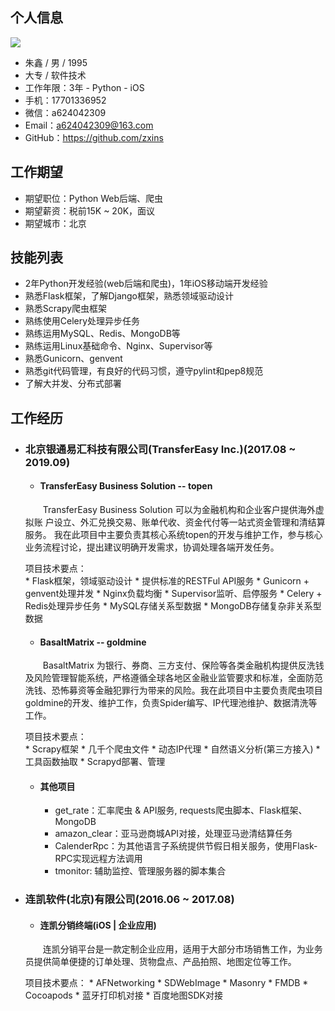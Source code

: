 ## 个人信息  
![](https://tva1.sinaimg.cn/large/006tNbRwly1g9jmhgqx3xj302202r0sy.jpg)
* 朱鑫 / 男 / 1995
* 大专 / 软件技术
* 工作年限：3年 - Python - iOS
* 手机：17701336952
* 微信：a624042309
* Email：<a624042309@163.com>
* GitHub：<https://github.com/zxins>

## 工作期望
* 期望职位：Python Web后端、爬虫
* 期望薪资：税前15K ~ 20K，面议
* 期望城市：北京  

## 技能列表
* 2年Python开发经验(web后端和爬虫)，1年iOS移动端开发经验
* 熟悉Flask框架，了解Django框架，熟悉领域驱动设计
* 熟悉Scrapy爬虫框架
* 熟练使用Celery处理异步任务
* 熟练运用MySQL、Redis、MongoDB等
* 熟练运用Linux基础命令、Nginx、Supervisor等
* 熟悉Gunicorn、genvent
* 熟悉git代码管理，有良好的代码习惯，遵守pylint和pep8规范
* 了解大并发、分布式部署



## 工作经历  
* ### 北京银通易汇科技有限公司(TransferEasy Inc.)(2017.08 ~ 2019.09)  
	- #### TransferEasy Business Solution -- topen
	&emsp;&emsp;TransferEasy Business Solution 可以为金融机构和企业客户提供海外虚拟账 户设立、外汇兑换交易、账单代收、资金代付等一站式资金管理和清结算服务。
	我在此项目中主要负责其核心系统topen的开发与维护工作，参与核心业务流程讨论，提出建议明确开发需求，协调处理各端开发任务。

	项目技术要点：  
		* Flask框架，领域驱动设计
		* 提供标准的RESTFul API服务
		* Gunicorn + genvent处理并发
		* Nginx负载均衡
		* Supervisor监听、启停服务
		* Celery + Redis处理异步任务
		* MySQL存储关系型数据
		* MongoDB存储复杂非关系型数据

	- #### BasaltMatrix -- goldmine
	&emsp;&emsp;BasaltMatrix 为银行、券商、三方支付、保险等各类金融机构提供反洗钱及风险管理智能系统，严格遵循全球各地区金融业监管要求和标准，全面防范洗钱、恐怖募资等金融犯罪行为带来的风险。我在此项目中主要负责爬虫项目goldmine的开发、维护工作，负责Spider编写、IP代理池维护、数据清洗等工作。

	项目技术要点：  
		* Scrapy框架
		* 几千个爬虫文件
		* 动态IP代理
		* 自然语义分析(第三方接入)
		* 工具函数抽取
		* Scrapyd部署、管理

	- #### 其他项目
		* get_rate：汇率爬虫 & API服务, requests爬虫脚本、Flask框架、MongoDB
		* amazon_clear：亚马逊商城API对接，处理亚马逊清结算任务
		* CalenderRpc：为其他语言子系统提供节假日相关服务，使用Flask-RPC实现远程方法调用
		* tmonitor: 辅助监控、管理服务器的脚本集合


* ### 连凯软件(北京)有限公司(2016.06 ~ 2017.08)  
	- #### 连凯分销终端(iOS | 企业应用)
	&emsp;&emsp;连凯分销平台是一款定制企业应用，适用于大部分市场销售工作，为业务
员提供简单便捷的订单处理、货物盘点、产品拍照、地图定位等工作。
	
	项目技术要点：
		* AFNetworking
		* SDWebImage
		* Masonry
		* FMDB
		* Cocoapods
		* 蓝牙打印机对接
		* 百度地图SDK对接

